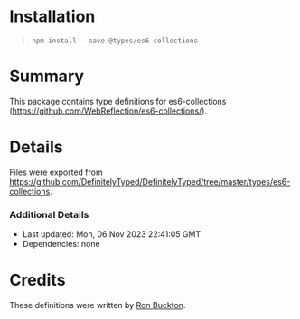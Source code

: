 # Installation
> `npm install --save @types/es6-collections`

# Summary
This package contains type definitions for es6-collections (https://github.com/WebReflection/es6-collections/).

# Details
Files were exported from https://github.com/DefinitelyTyped/DefinitelyTyped/tree/master/types/es6-collections.

### Additional Details
 * Last updated: Mon, 06 Nov 2023 22:41:05 GMT
 * Dependencies: none

# Credits
These definitions were written by [Ron Buckton](https://github.com/rbuckton).
